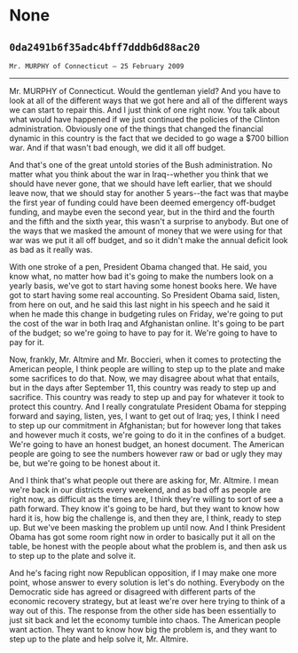 # None
## `0da2491b6f35adc4bff7dddb6d88ac20`
`Mr. MURPHY of Connecticut — 25 February 2009`

---


Mr. MURPHY of Connecticut. Would the gentleman yield? And you have to 
look at all of the different ways that we got here and all of the 
different ways we can start to repair this. And I just think of one 
right now. You talk about what would have happened if we just continued 
the policies of the Clinton administration. Obviously one of the things 
that changed the financial dynamic in this country is the fact that we 
decided to go wage a $700 billion war. And if that wasn't bad enough, 
we did it all off budget.

And that's one of the great untold stories of the Bush 
administration. No matter what you think about the war in Iraq--whether 
you think that we should have never gone, that we should have left 
earlier, that we should leave now, that we should stay for another 5 
years--the fact was that maybe the first year of funding could have 
been deemed emergency off-budget funding, and maybe even the second 
year, but in the third and the fourth and the fifth and the sixth year, 
this wasn't a surprise to anybody. But one of the ways that we masked 
the amount of money that we were using for that war was we put it all 
off budget, and so it didn't make the annual deficit look as bad as it 
really was.



With one stroke of a pen, President Obama changed that. He said, you 
know what, no matter how bad it's going to make the numbers look on a 
yearly basis, we've got to start having some honest books here. We have 
got to start having some real accounting. So President Obama said, 
listen, from here on out, and he said this last night in his speech and 
he said it when he made this change in budgeting rules on Friday, we're 
going to put the cost of the war in both Iraq and Afghanistan online. 
It's going to be part of the budget; so we're going to have to pay for 
it. We're going to have to pay for it.

Now, frankly, Mr. Altmire and Mr. Boccieri, when it comes to 
protecting the American people, I think people are willing to step up 
to the plate and make some sacrifices to do that. Now, we may disagree 
about what that entails, but in the days after September 11, this 
country was ready to step up and sacrifice. This country was ready to 
step up and pay for whatever it took to protect this country. And I 
really congratulate President Obama for stepping forward and saying, 
listen, yes, I want to get out of Iraq; yes, I think I need to step up 
our commitment in Afghanistan; but for however long that takes and 
however much it costs, we're going to do it in the confines of a 
budget. We're going to have an honest budget, an honest document. The 
American people are going to see the numbers however raw or bad or ugly 
they may be, but we're going to be honest about it.

And I think that's what people out there are asking for, Mr. Altmire. 
I mean we're back in our districts every weekend, and as bad off as 
people are right now, as difficult as the times are, I think they're 
willing to sort of see a path forward. They know it's going to be hard, 
but they want to know how hard it is, how big the challenge is, and 
then they are, I think, ready to step up. But we've been masking the 
problem up until now. And I think President Obama has got some room 
right now in order to basically put it all on the table, be honest with 
the people about what the problem is, and then ask us to step up to the 
plate and solve it.

And he's facing right now Republican opposition, if I may make one 
more point, whose answer to every solution is let's do nothing. 
Everybody on the Democratic side has agreed or disagreed with different 
parts of the economic recovery strategy, but at least we're over here 
trying to think of a way out of this. The response from the other side 
has been essentially to just sit back and let the economy tumble into 
chaos. The American people want action. They want to know how big the 
problem is, and they want to step up to the plate and help solve it, 
Mr. Altmire.